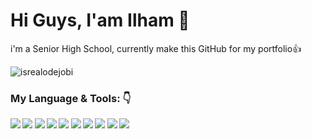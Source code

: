 # <summary><strong>Hi Guys, I'am Ilham 👋</strong></summary>
i'm a Senior High School, currently make this GitHub for my portfolio👍
<p align="left"> <img src="https://komarev.com/ghpvc/?username=Hammm22&label=Profile%20views&color=0e75b6&style=flat" alt="isrealodejobi" />
</p>

### <summary><strong>My Language & Tools: 👇 <strong/><summary/>
<p>
 <img src= "https://github.com/user-attachments/assets/e22e14bd-40ea-450e-a60c-89de1e22415c"/>
 <img src= "https://github.com/user-attachments/assets/43364d59-b2d1-4baa-a0aa-a6dab4a661fc"/>
 <img src= "https://github.com/user-attachments/assets/afb0d254-5144-4517-9c12-b48eb931f663"/>
  <img src= "https://github.com/user-attachments/assets/0d272acd-7299-477c-8ac3-a7c1c3e7f515"/>
 <img src= "https://github.com/user-attachments/assets/66e01052-9e24-4a76-ac3d-c7afa8392d54"/>
  <img src= "https://github.com/user-attachments/assets/0c33df06-c3c2-4a85-bc0b-384a482c598a"/>
 <img src= "https://github.com/user-attachments/assets/3b1fb213-48f5-444d-ab0a-48eae5c17ade"/>
 <img src= "https://github.com/user-attachments/assets/0b5fadc3-f283-4519-84e2-c9f08895864e"/>
 <img src= "https://github.com/user-attachments/assets/8854ee24-6912-4120-af92-fd67cbb18c20"/>
 <img src= "https://github.com/user-attachments/assets/02742c88-2d79-4ac0-bf9a-5d8736bc767f"/>
</p>




